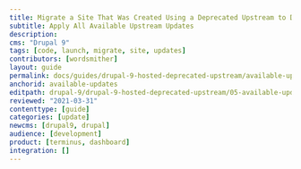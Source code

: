 ```yaml
---
title: Migrate a Site That Was Created Using a Deprecated Upstream to Drupal 9
subtitle: Apply All Available Upstream Updates
description: 
cms: "Drupal 9"
tags: [code, launch, migrate, site, updates]
contributors: [wordsmither]
layout: guide
permalink: docs/guides/drupal-9-hosted-deprecated-upstream/available-updates
anchorid: available-updates
editpath: drupal-9/drupal-9-hosted-deprecated-upstream/05-available-updates.md
reviewed: "2021-03-31"
contenttype: [guide]
categories: [update]
newcms: [drupal9, drupal]
audience: [development]
product: [terminus, dashboard]
integration: []
---
```


<Partial file="drupal-apply-upstream-updates-drupal-recommended.md" />